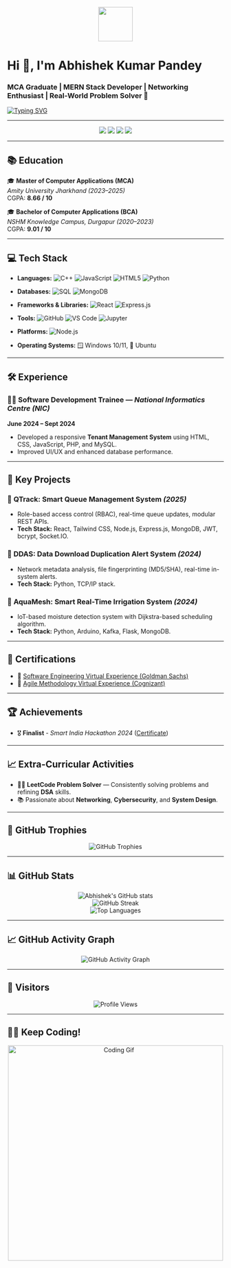 <!-- GitHub Profile ReadMe for Abhishek Kumar Pandey -->

<p align="center">
  <img src="https://media.giphy.com/media/hvRJCLFzcasrR4ia7z/giphy.gif" width="80" />
</p>

# Hi 👋, I'm Abhishek Kumar Pandey
### MCA Graduate | MERN Stack Developer | Networking Enthusiast | Real-World Problem Solver 🚀

[![Typing SVG](https://readme-typing-svg.demolab.com/?lines=Passionate+about+building+real-world+apps;Always+learning+new+tech;Love+problem+solving;Networking+%26+Cybersecurity+enthusiast;Let's+connect!&center=true&width=500&height=50&font=Fira+Code&pause=1000&color=F76C6C&vCenter=true)](https://github.com/BLITzZ0)

---

<p align="center">
  <a href="mailto:ababhishek3005@gmail.com"><img src="https://img.shields.io/badge/Email-ababhishek3005@gmail.com-red?style=for-the-badge&logo=gmail"></a>
  <a href="https://www.linkedin.com/in/abhishek-k-0181b5229/"><img src="https://img.shields.io/badge/LinkedIn-blue?style=for-the-badge&logo=linkedin"></a>
  <a href="https://github.com/BLITzZ0"><img src="https://img.shields.io/badge/GitHub-BLITzZ0-black?style=for-the-badge&logo=github"></a>
  <a href="https://leetcode.com/u/BLITzZzZzZz/"><img src="https://img.shields.io/badge/LeetCode-Profile-orange?style=for-the-badge&logo=leetcode"></a>
</p>

---

## 📚 Education

🎓 **Master of Computer Applications (MCA)**  
*Amity University Jharkhand (2023–2025)*  
CGPA: **8.66 / 10**

🎓 **Bachelor of Computer Applications (BCA)**  
*NSHM Knowledge Campus, Durgapur (2020–2023)*  
CGPA: **9.01 / 10**

---

## 💻 Tech Stack

- **Languages:** ![C++](https://img.shields.io/badge/-C++-00599C?logo=c%2B%2B&logoColor=white) ![JavaScript](https://img.shields.io/badge/-JavaScript-F7DF1E?logo=javascript&logoColor=black) ![HTML5](https://img.shields.io/badge/-HTML5-E34F26?logo=html5&logoColor=white) ![Python](https://img.shields.io/badge/-Python-3776AB?logo=python&logoColor=white)

- **Databases:** ![SQL](https://img.shields.io/badge/-SQL-4479A1?logo=postgresql&logoColor=white) ![MongoDB](https://img.shields.io/badge/-MongoDB-47A248?logo=mongodb&logoColor=white)

- **Frameworks & Libraries:** ![React](https://img.shields.io/badge/-React-61DAFB?logo=react&logoColor=black) ![Express.js](https://img.shields.io/badge/-Express.js-000000?logo=express&logoColor=white)

- **Tools:** ![GitHub](https://img.shields.io/badge/-GitHub-181717?logo=github&logoColor=white) ![VS Code](https://img.shields.io/badge/-VSCode-007ACC?logo=visual-studio-code&logoColor=white) ![Jupyter](https://img.shields.io/badge/-Jupyter-F37626?logo=jupyter&logoColor=white)

- **Platforms:** ![Node.js](https://img.shields.io/badge/-Node.js-339933?logo=node.js&logoColor=white)

- **Operating Systems:** 🪟 Windows 10/11, 🐧 Ubuntu

---

## 🛠️ Experience

### 👨‍💻 Software Development Trainee — *National Informatics Centre (NIC)*  
**June 2024 – Sept 2024**  
- Developed a responsive **Tenant Management System** using HTML, CSS, JavaScript, PHP, and MySQL.
- Improved UI/UX and enhanced database performance.

---

## 🚀 Key Projects

### 🔷 **QTrack:** Smart Queue Management System *(2025)*
- Role-based access control (RBAC), real-time queue updates, modular REST APIs.
- **Tech Stack:** React, Tailwind CSS, Node.js, Express.js, MongoDB, JWT, bcrypt, Socket.IO.

### 🔷 **DDAS:** Data Download Duplication Alert System *(2024)*
- Network metadata analysis, file fingerprinting (MD5/SHA), real-time in-system alerts.
- **Tech Stack:** Python, TCP/IP stack.

### 🔷 **AquaMesh:** Smart Real-Time Irrigation System *(2024)*
- IoT-based moisture detection system with Dijkstra-based scheduling algorithm.
- **Tech Stack:** Python, Arduino, Kafka, Flask, MongoDB.

---

## 📜 Certifications

- 🏅 [Software Engineering Virtual Experience (Goldman Sachs)](https://forage-uploads-prod.s3.amazonaws.com/completion-certificates/Goldman%20Sachs/NPdeQ43o8P9HJmJzg_Goldman%20Sachs_qRmN3sgDNCsqaQRNJ_1673926158841_completion_certificate.pdf)
- 🏅 [Agile Methodology Virtual Experience (Cognizant)](https://forage-uploads-prod.s3.amazonaws.com/completion-certificates/Cognizant/ZZswQd6xGydd758vz_Cognizant%20USA_qRmN3sgDNCsqaQRNJ_1683233703680_completion_certificate.pdf)

---

## 🏆 Achievements

- 🎖️ **Finalist** - *Smart India Hackathon 2024* ([Certificate](https://drive.google.com/file/d/16XKRoxyG-gX5g6LnpG1D38wHi8F1yPha/view?usp=sharing))

---

## 📈 Extra-Curricular Activities

- 🧑‍💻 **LeetCode Problem Solver** — Consistently solving problems and refining **DSA** skills.
- 📚 Passionate about **Networking**, **Cybersecurity**, and **System Design**.

---

## 🏅 GitHub Trophies

<p align="center">
  <img src="https://github-profile-trophy.vercel.app/?username=BLITzZ0&theme=gruvbox&no-frame=true&row=2&column=3" alt="GitHub Trophies" />
</p>

---

## 📊 GitHub Stats

<p align="center">
  <img src="https://github-readme-stats.vercel.app/api?username=BLITzZ0&show_icons=true&theme=dracula" alt="Abhishek's GitHub stats" />
  <br />
  <img src="https://github-readme-streak-stats.herokuapp.com/?user=BLITzZ0&theme=tokyonight" alt="GitHub Streak" />
  <br />
  <img src="https://github-readme-stats.vercel.app/api/top-langs/?username=BLITzZ0&layout=compact&theme=onedark" alt="Top Languages" />
</p>

---

## 📈 GitHub Activity Graph

<p align="center">
  <img src="https://github-readme-activity-graph.vercel.app/graph?username=BLITzZ0&theme=tokyonight" alt="GitHub Activity Graph" />
</p>

---

## 👀 Visitors

<p align="center">
  <img src="https://komarev.com/ghpvc/?username=BLITzZ0&label=Profile%20Views&color=F76C6C&style=flat" alt="Profile Views" />
</p>

---

## 👨‍💻 Keep Coding!

<p align="center">
  <img src="https://cdn.dribbble.com/users/1162077/screenshots/3848914/programmer.gif" width="500" alt="Coding Gif" />
</p>
